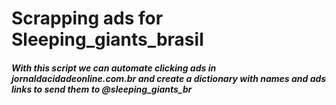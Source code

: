 # Scrapping ads for Sleeping_giants_brasil

##### With this script we can automate clicking ads in jornaldacidadeonline.com.br and create a dictionary with names and ads links to send them to @sleeping_giants_br
